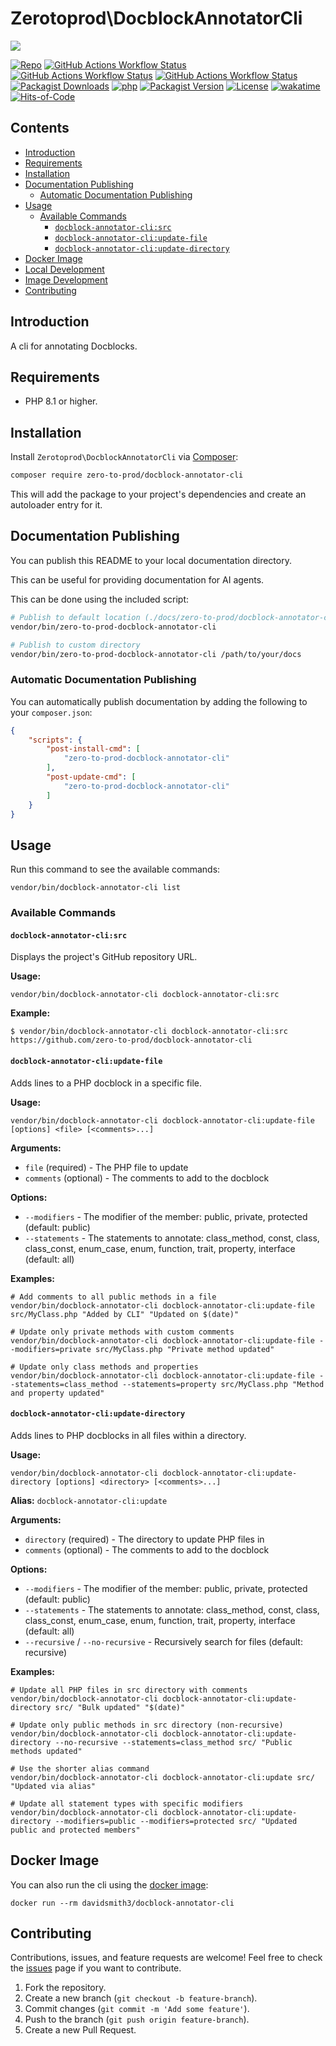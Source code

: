 # Zerotoprod\DocblockAnnotatorCli

![](art/logo.png)

[![Repo](https://img.shields.io/badge/github-gray?logo=github)](https://github.com/zero-to-prod/docblock-annotator-cli)
[![GitHub Actions Workflow Status](https://img.shields.io/github/actions/workflow/status/zero-to-prod/docblock-annotator-cli/test.yml?label=test)](https://github.com/zero-to-prod/docblock-annotator-cli/actions)
[![GitHub Actions Workflow Status](https://img.shields.io/github/actions/workflow/status/zero-to-prod/docblock-annotator-cli/backwards_compatibility.yml?label=backwards_compatibility)](https://github.com/zero-to-prod/docblock-annotator-cli/actions)
[![GitHub Actions Workflow Status](https://img.shields.io/github/actions/workflow/status/zero-to-prod/docblock-annotator-cli/build_docker_image.yml?label=build_docker_image)](https://github.com/zero-to-prod/docblock-annotator-cli/actions)
[![Packagist Downloads](https://img.shields.io/packagist/dt/zero-to-prod/docblock-annotator-cli?color=blue)](https://packagist.org/packages/zero-to-prod/docblock-annotator-cli/stats)
[![php](https://img.shields.io/packagist/php-v/zero-to-prod/docblock-annotator-cli.svg?color=purple)](https://packagist.org/packages/zero-to-prod/docblock-annotator-cli/stats)
[![Packagist Version](https://img.shields.io/packagist/v/zero-to-prod/docblock-annotator-cli?color=f28d1a)](https://packagist.org/packages/zero-to-prod/docblock-annotator-cli)
[![License](https://img.shields.io/packagist/l/zero-to-prod/docblock-annotator-cli?color=pink)](https://github.com/zero-to-prod/docblock-annotator-cli/blob/main/LICENSE.md)
[![wakatime](https://wakatime.com/badge/github/zero-to-prod/docblock-annotator-cli.svg)](https://wakatime.com/badge/github/zero-to-prod/docblock-annotator-cli)
[![Hits-of-Code](https://hitsofcode.com/github/zero-to-prod/docblock-annotator-cli?branch=main)](https://hitsofcode.com/github/zero-to-prod/docblock-annotator-cli/view?branch=main)

## Contents

- [Introduction](#introduction)
- [Requirements](#requirements)
- [Installation](#installation)
- [Documentation Publishing](#documentation-publishing)
    - [Automatic Documentation Publishing](#automatic-documentation-publishing)
- [Usage](#usage)
    - [Available Commands](#available-commands)
        - [`docblock-annotator-cli:src`](#docblock-annotator-clisrc)
        - [`docblock-annotator-cli:update-file`](#docblock-annotator-clipdate-file)
        - [`docblock-annotator-cli:update-directory`](#docblock-annotator-clipdate-directory)
- [Docker Image](#docker-image)
- [Local Development](./LOCAL_DEVELOPMENT.md)
- [Image Development](./IMAGE_DEVELOPMENT.md)
- [Contributing](#contributing)

## Introduction

A cli for annotating Docblocks.

## Requirements

- PHP 8.1 or higher.

## Installation

Install `Zerotoprod\DocblockAnnotatorCli` via [Composer](https://getcomposer.org/):

```bash
composer require zero-to-prod/docblock-annotator-cli
```

This will add the package to your project's dependencies and create an autoloader entry for it.

## Documentation Publishing

You can publish this README to your local documentation directory.

This can be useful for providing documentation for AI agents.

This can be done using the included script:

```bash
# Publish to default location (./docs/zero-to-prod/docblock-annotator-cli)
vendor/bin/zero-to-prod-docblock-annotator-cli

# Publish to custom directory
vendor/bin/zero-to-prod-docblock-annotator-cli /path/to/your/docs
```

### Automatic Documentation Publishing

You can automatically publish documentation by adding the following to your `composer.json`:

```json
{
    "scripts": {
        "post-install-cmd": [
            "zero-to-prod-docblock-annotator-cli"
        ],
        "post-update-cmd": [
            "zero-to-prod-docblock-annotator-cli"
        ]
    }
}
```

## Usage

Run this command to see the available commands:

```shell
vendor/bin/docblock-annotator-cli list
```

### Available Commands

#### `docblock-annotator-cli:src`

Displays the project's GitHub repository URL.

**Usage:**
```shell
vendor/bin/docblock-annotator-cli docblock-annotator-cli:src
```

**Example:**
```shell
$ vendor/bin/docblock-annotator-cli docblock-annotator-cli:src
https://github.com/zero-to-prod/docblock-annotator-cli
```

#### `docblock-annotator-cli:update-file`

Adds lines to a PHP docblock in a specific file.

**Usage:**
```shell
vendor/bin/docblock-annotator-cli docblock-annotator-cli:update-file [options] <file> [<comments>...]
```

**Arguments:**
- `file` (required) - The PHP file to update
- `comments` (optional) - The comments to add to the docblock

**Options:**
- `--modifiers` - The modifier of the member: public, private, protected (default: public)
- `--statements` - The statements to annotate: class_method, const, class, class_const, enum_case, enum, function, trait, property, interface (default: all)

**Examples:**
```shell
# Add comments to all public methods in a file
vendor/bin/docblock-annotator-cli docblock-annotator-cli:update-file src/MyClass.php "Added by CLI" "Updated on $(date)"

# Update only private methods with custom comments
vendor/bin/docblock-annotator-cli docblock-annotator-cli:update-file --modifiers=private src/MyClass.php "Private method updated"

# Update only class methods and properties
vendor/bin/docblock-annotator-cli docblock-annotator-cli:update-file --statements=class_method --statements=property src/MyClass.php "Method and property updated"
```

#### `docblock-annotator-cli:update-directory`

Adds lines to PHP docblocks in all files within a directory.

**Usage:**
```shell
vendor/bin/docblock-annotator-cli docblock-annotator-cli:update-directory [options] <directory> [<comments>...]
```

**Alias:** `docblock-annotator-cli:update`

**Arguments:**
- `directory` (required) - The directory to update PHP files in
- `comments` (optional) - The comments to add to the docblock

**Options:**
- `--modifiers` - The modifier of the member: public, private, protected (default: public)
- `--statements` - The statements to annotate: class_method, const, class, class_const, enum_case, enum, function, trait, property, interface (default: all)
- `--recursive` / `--no-recursive` - Recursively search for files (default: recursive)

**Examples:**
```shell
# Update all PHP files in src directory with comments
vendor/bin/docblock-annotator-cli docblock-annotator-cli:update-directory src/ "Bulk updated" "$(date)"

# Update only public methods in src directory (non-recursive)
vendor/bin/docblock-annotator-cli docblock-annotator-cli:update-directory --no-recursive --statements=class_method src/ "Public methods updated"

# Use the shorter alias command
vendor/bin/docblock-annotator-cli docblock-annotator-cli:update src/ "Updated via alias"

# Update all statement types with specific modifiers
vendor/bin/docblock-annotator-cli docblock-annotator-cli:update-directory --modifiers=public --modifiers=protected src/ "Updated public and protected members"
```

## Docker Image

You can also run the cli using the [docker image](https://hub.docker.com/repository/docker/davidsmith3/docblock-annotator-cli/general):

```shell
docker run --rm davidsmith3/docblock-annotator-cli
```

## Contributing

Contributions, issues, and feature requests are welcome!
Feel free to check the [issues](https://github.com/zero-to-prod/docblock-annotator-cli/issues) page if you want to contribute.

1. Fork the repository.
2. Create a new branch (`git checkout -b feature-branch`).
3. Commit changes (`git commit -m 'Add some feature'`).
4. Push to the branch (`git push origin feature-branch`).
5. Create a new Pull Request.
